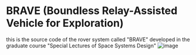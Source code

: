 # BRAVE (Boundless Relay-Assisted Vehicle for Exploration)
this is the source code of the rover system called "BRAVE" developed in the graduate course "Special Lectures of Space Systems Design"
![image](https://github.com/SLSSD2022/BRAVE/assets/63711051/e0716686-c2a6-484c-a991-f59fa68e9934)
